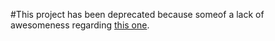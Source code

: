 #This project has been deprecated because someof a lack of awesomeness regarding [this one](https://github.com/n3-charts/line-chart).
